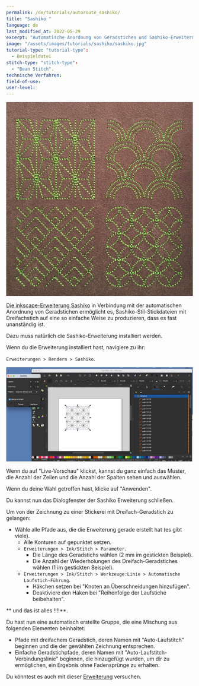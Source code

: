 ```yaml
---
permalink: /de/tutorials/autoroute_sashiko/
title: "Sashiko "
language: de
last_modified_at: 2022-05-29
excerpt: "Automatische Anordnung von Geradstichen und Sashiko-Erweiterung".
image: "/assets/images/tutorials/sashiko/sashiko.jpg"
tutorial-type: "tutorial-type":
  - Beispieldatei
stitch-type: "stitch-type":
  - "Bean Stitch".
technische Verfahren:
field-of-use:
user-level: 
---
```



![Sample](/assets/images/tutorials/sashiko/sashiko.jpg)


[Die inkscape-Erweiterung Sashiko](https://inkscape.org/~FractalLotus/%E2%98%85sashiko-stitching-patterns) in Verbindung mit der automatischen Anordnung von Geradstichen
ermöglicht es, Sashiko-Stil-Stickdateien mit Dreifachstich auf eine so einfache Weise zu produzieren, dass es fast unanständig ist.

Dazu muss natürlich die Sashiko-Erweiterung installiert werden. 

Wenn du die Erweiterung installiert hast, navigiere zu ihr:

`Erweiterungen > Rendern > Sashiko`. 

![ScreeShot](/assets/images/tutorials/sashiko/Sashiko1.jpg)

Wenn du auf "Live-Vorschau" klickst, kannst du ganz einfach das Muster, die Anzahl der Zeilen und die Anzahl der Spalten sehen und auswählen.

Wenn du deine Wahl getroffen hast, klicke auf "Anwenden".

Du kannst nun das Dialogfenster der Sashiko Erweiterung schließen.

Um von der Zeichnung zu einer Stickerei mit Dreifach-Geradstich zu gelangen:
* Wähle alle Pfade aus, die die Erweiterung gerade erstellt hat (es gibt viele).
  * Alle Konturen auf gepunktet setzen.
  * `Erweiterungen > Ink/Stitch > Parameter`. 
    * Die Länge des Geradstichs wählen (2 mm im gestickten Beispiel).
     * Die Anzahl der Wiederholungen des Dreifach-Geradstiches wählen (1 im gestickten Beispiel).
  * `Erweiterungen > Ink/Stitch > Werkzeuge:Linie > Automatische Laufstich-Führung`. 
    * Häkchen setzen bei "Knoten an Überschneidungen hinzufügen".
    * Deaktiviere den Haken bei "Reihenfolge der Laufstiche beibehalten".

** und das ist alles !!!!**.

 
Du hast nun eine automatisch erstellte Gruppe, die eine Mischung aus folgenden Elementen beinhaltet:
* Pfade mit dreifachem Geradstich, deren Namen mit "Auto-Laufstitch" beginnen und die der gewählten Zeichnung entsprechen.
* Einfache Geradstichpfade, deren Namen mit "Auto-Laufstitch-Verbindungslinie" beginnen, die hinzugefügt wurden, um dir zu ermöglichen, ein Ergebnis ohne Fadensprünge zu erhalten.

Du könntest es auch mit dieser [Erweiterung](https://tesselace.com/tools/inkscape-extension/) versuchen.
